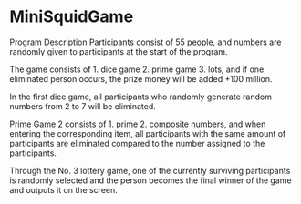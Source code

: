 # MiniSquidGame

Program Description
Participants consist of 55 people, and numbers are randomly given to participants at the start of the program.

The game consists of 1. dice game 2. prime game 3. lots, and if one eliminated person occurs, the prize money will be added +100 million.

In the first dice game, all participants who randomly generate random numbers from 2 to 7 will be eliminated.

Prime Game 2 consists of 1. prime 2. composite numbers, and when entering the corresponding item, all participants with the same amount of participants are eliminated compared to the number assigned to the participants.

Through the No. 3 lottery game, one of the currently surviving participants is randomly selected and the person becomes the final winner of the game and outputs it on the screen.